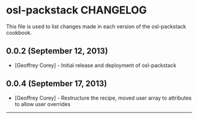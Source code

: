 osl-packstack CHANGELOG
=======================

This file is used to list changes made in each version of the osl-packstack cookbook.

0.0.2 (September 12, 2013)
-----
- [Geoffrey Corey] - Initial release and deployment of osl-packstack

0.0.4 (September 17, 2013)
----
- [Geoffrey Corey] - Restructure the recipe, moved user array to attributes to allow user overrides

- - -
